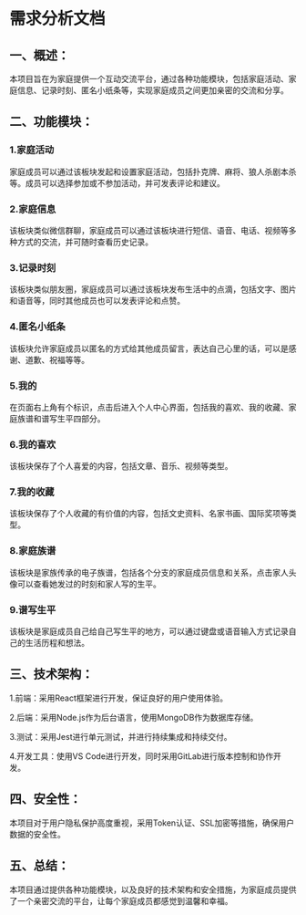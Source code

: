 # 需求分析文档

## 一、概述：
本项目旨在为家庭提供一个互动交流平台，通过各种功能模块，包括家庭活动、家庭信息、记录时刻、匿名小纸条等，实现家庭成员之间更加亲密的交流和分享。


## 二、功能模块：

### 1.家庭活动
家庭成员可以通过该板块发起和设置家庭活动，包括扑克牌、麻将、狼人杀剧本杀等。成员可以选择参加或不参加活动，并可发表评论和建议。

### 2.家庭信息
该板块类似微信群聊，家庭成员可以通过该板块进行短信、语音、电话、视频等多种方式的交流，并可随时查看历史记录。

### 3.记录时刻
该板块类似朋友圈，家庭成员可以通过该板块发布生活中的点滴，包括文字、图片和语音等，同时其他成员也可以发表评论和点赞。

### 4.匿名小纸条
该板块允许家庭成员以匿名的方式给其他成员留言，表达自己心里的话，可以是感谢、道歉、祝福等等。

### 5.我的
在页面右上角有个标识，点击后进入个人中心界面，包括我的喜欢、我的收藏、家庭族谱和谱写生平四部分。

### 6.我的喜欢
该板块保存了个人喜爱的内容，包括文章、音乐、视频等类型。

### 7.我的收藏
该板块保存了个人收藏的有价值的内容，包括文史资料、名家书画、国际奖项等类型。

### 8.家庭族谱
该板块是家族传承的电子族谱，包括各个分支的家庭成员信息和关系，点击家人头像可以查看她发过的时刻和家人写的生平。

### 9.谱写生平
该板块是家庭成员自己给自己写生平的地方，可以通过键盘或语音输入方式记录自己的生活历程和想法。


## 三、技术架构：

1.前端：采用React框架进行开发，保证良好的用户使用体验。

2.后端：采用Node.js作为后台语言，使用MongoDB作为数据库存储。

3.测试：采用Jest进行单元测试，并进行持续集成和持续交付。

4.开发工具：使用VS Code进行开发，同时采用GitLab进行版本控制和协作开发。


## 四、安全性：
本项目对于用户隐私保护高度重视，采用Token认证、SSL加密等措施，确保用户数据的安全性。


## 五、总结：
本项目通过提供各种功能模块，以及良好的技术架构和安全措施，为家庭成员提供了一个亲密交流的平台，让每个家庭成员都感觉到温馨和幸福。
